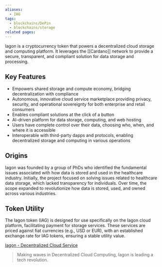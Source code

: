 ```yaml
---
aliases:
  - IAG
tags:
  - blockchains/DePin
  - blockchains/storage
related pages:
---
```

Iagon is a cryptocurrency token that powers a decentralized cloud storage and computing platform. It leverages the [[Cardano]] network to provide a secure, transparent, and compliant solution for data storage and processing.

## Key Features

* Empowers shared storage and compute economy, bridging decentralization with compliance
* Autonomous, innovative cloud service marketplace providing privacy, security, and operational sovereignty for both enterprise and retail consumers
* Enables compliant solutions at the click of a button
* AI-driven platform for data storage, computing, and web hosting
* Users have complete control over their data, choosing who, when, and where it is accessible
* Interoperable with third-party dapps and protocols, enabling decentralized storage and computing in various operations

## Origins

Iagon was founded by a group of PhDs who identified the fundamental issues associated with how data is stored and used in the healthcare industry. Initially, the project focused on solving issues related to healthcare data storage, which lacked transparency for individuals. Over time, the scope expanded to revolutionize how data is stored, used, and owned across various industries.

## Token Utility

The Iagon token (IAG) is designed for use specifically on the Iagon cloud platform, facilitating payment for storage services. These services are priced against fiat currencies (e.g., USD or EUR), with an established exchange rate for IAG tokens, ensuring a stable utility value.

[Iagon - Decentralized Cloud Service](https://iagon.com/)
> Making waves in Decentralized Cloud Computing, Iagon is leading a tech revolution.
